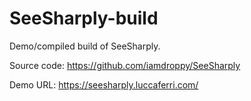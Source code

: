 # SeeSharply-build
Demo/compiled build of SeeSharply.

Source code: https://github.com/iamdroppy/SeeSharply

Demo URL: https://seesharply.luccaferri.com/
